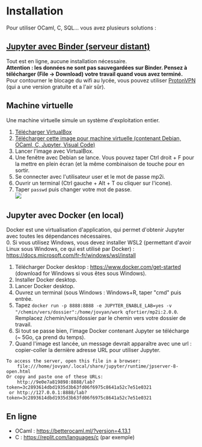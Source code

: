 # Installation

Pour utiliser OCaml, C, SQL... vous avez plusieurs solutions :

## [Jupyter avec Binder (serveur distant)](https://mybinder.org/v2/gh/fortierq/mp2i-binder/main?urlpath=git-pull%3Frepo%3Dhttps%253A%252F%252Fgithub.com%252Ffortierq%252Fmp2i-info.github.io%26urlpath%3Dlab%252Ftree%252Fmp2i-info.github.io%252F%26branch%3Dmain)
Tout est en ligne, aucune installation nécessaire.  
**Attention : les données ne sont pas sauvegardées sur Binder. Pensez à télécharger (File -> Download) votre travail quand vous avez terminé.**  
Pour contourner le blocage du wifi au lycée, vous pouvez utiliser [ProtonVPN](https://protonvpn.com/fr/) (qui a une version gratuite et a l'air sûr).

## Machine virtuelle

Une machine virtuelle simule un système d'exploitation entier.  
1. [Télécharger VirtualBox](https://www.virtualbox.org/)  
2. [Télécharger cette image pour machine virtuelle (contenant Debian, OCaml, C, Jupyter, Visual Code)](https://filesender.renater.fr/?s=download&token=306edda3-e79b-4317-a684-ec9213b56bdd)  
3. Lancer l'image avec VirtualBox.  
4. Une fenêtre avec Debian se lance. Vous pouvez taper Ctrl droit + F pour la mettre en plein écran (et la même combinaison de touche pour en sortir.  
5. Se connecter avec l'utilisateur user et le mot de passe mp2i.  
6. Ouvrir un terminal (Ctrl gauche + Alt + T ou cliquer sur l'icone).  
7. Taper `passwd` puis changer votre mot de passe.  
![](https://user-images.githubusercontent.com/49362475/143782665-97645a54-2018-4a5e-bd62-4f94ea38d743.png)

## Jupyter avec Docker (en local)
Docker est une virtualisation d'application, qui permet d'obtenir Jupyter avec toutes les dépendances nécessaires.  
0. Si vous utilisez Windows, vous devez installer WSL2 (permettant d'avoir Linux sous Windows, ce qui est utilisé par Docker) : https://docs.microsoft.com/fr-fr/windows/wsl/install
1. Télécharger Docker desktop : https://www.docker.com/get-started (download for Windows si vous êtes sous Windows).  
2. Installer Docker desktop.  
3. Lancer Docker desktop.  
4. Ouvrez un terminal (sous Windows : Windows+R, taper "cmd" puis entrée.  
5. Tapez `docker run -p 8888:8888 -e JUPYTER_ENABLE_LAB=yes -v "/chemin/vers/dossier":/home/jovyan/work qfortier/mp2i:2.0.0`.  
Remplacez /chemin/vers/dossier par le chemin vers votre dossier de travail.  
7. Si tout se passe bien, l'image Docker contenant Jupyter se télécharge (~ 5Go, ça prend du temps).  
8. Quand l'image est lancée, un message devrait apparaître avec une url : copier-coller la dernière adresse URL pour utiliser Jupyter.
```
To access the server, open this file in a browser:
    file:///home/jovyan/.local/share/jupyter/runtime/jpserver-8-open.html
Or copy and paste one of these URLs:
    http://9e0e7a819898:8888/lab?token=3c2893614dbd1935d3b63fd06f6975c8641a52c7e51e0321
 or http://127.0.0.1:8888/lab?token=3c2893614dbd1935d3b63fd06f6975c8641a52c7e51e0321
```

## En ligne

- OCaml : https://betterocaml.ml/?version=4.13.1
- C : https://replit.com/languages/c (par exemple)
